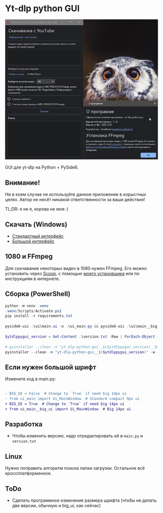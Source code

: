 # Yt-dlp python GUI

![screenshot](readme_images/screenshot.png)

GUI для yt-dlp на Python + PySide6.

## Внимание!

Ни в коем случае не используйте данное приложение в корыстных целях. Автор не несёт никакой ответственности за ваши действия!

TL;DR: я не я, корова не моя :)

## Скачать (Windows)

- [Стандартный интерфейс](https://github.com/SeryiBaran/yt-dlp-python-gui/releases/latest/download/yt-dlp-python-gui.exe)
- [Большой интерфейс](https://github.com/SeryiBaran/yt-dlp-python-gui/releases/latest/download/yt-dlp-python-gui__big_ui.exe)

## 1080 и FFmpeg

Для скачивания некоторых видео в 1080 нужен FFmpeg. Его можно установить через [Scoop](https://scoop.sh), с помощью [моего установщика](https://github.com/SeryiBaran/ffmpeg_installer) или по инструкциям в интернете.

## Сборка (PowerShell)

```powershell
python -m venv .venv
.venv/Scripts/Activate.ps1
pip install -r requirements.txt

pyside6-uic .\ui\main.ui -o .\ui_main.py && pyside6-uic .\ui\main__big_ui.ui -o .\ui_main__big_ui.py && pyside6-uic .\ui\about.ui -o .\ui_about.py

$ytdlppygui_version = Get-Content .\version.txt -Raw | ForEach-Object { $_.TrimEnd() }

# pyinstaller --clean -n "yt-dlp-python-gui__$($ytdlppygui_version)__big_ui" -w -y -F -i="ui\icon.ico" --add-data="ui\icon.ico:ui" .\main.py
pyinstaller --clean -n "yt-dlp-python-gui__$($ytdlppygui_version)" -w -y -F -i="ui\icon.ico" --add-data="ui\icon.ico:ui" .\main.py
```

## Если нужен большой шрифт

Измените код в main.py:

```diff

- BIG_UI = False  # Change to `True` if need big 14px ui
- from ui_main import Ui_MainWindow  # Standard compact 9px ui
+ BIG_UI = True  # Change to `True` if need big 14px ui
+ from ui_main__big_ui import Ui_MainWindow  # Big 14px ui
```

## Разработка

- Чтобы изменить версию, надо отредактировать её в `main.py` и `version.txt`

## Linux

Нужно поправить алгоритм поиска папки загрузки. Остальное всё кроссплатформенное.

## ToDo

- Сделать программное изменение размера шрифта (чтобы не делать две версии, обычную и big_ui, как сейчас)
